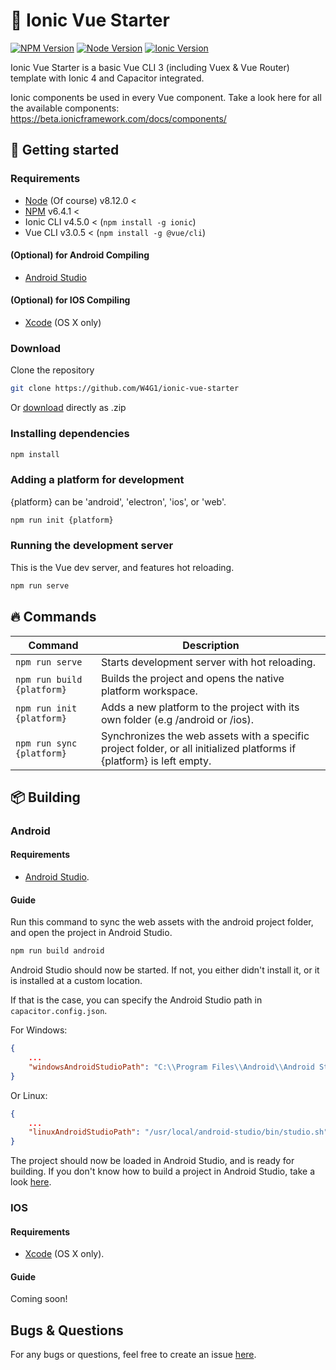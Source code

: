 # :blue_book: Ionic Vue Starter
[![NPM Version](https://img.shields.io/badge/npm-6.4.1-brightgreen.svg)](https://nodejs.org/) [![Node Version](https://img.shields.io/badge/node-v8.12.0-green.svg)](https://nodejs.org/) [![Ionic Version](https://img.shields.io/badge/ionic-4.0.0--beta-blue.svg)](https://beta.ionicframework.com/)

Ionic Vue Starter is a basic Vue CLI 3 (including Vuex & Vue Router) template with Ionic 4 and Capacitor integrated.

Ionic components be used in every Vue component. Take a look here for all the available components: https://beta.ionicframework.com/docs/components/

## :wrench: Getting started
### Requirements
- [Node](https://nodejs.org/) (Of course) v8.12.0 <
- [NPM](https://www.npmjs.com/) v6.4.1 <
- Ionic CLI v4.5.0 <
(`npm install -g ionic`)
- Vue CLI v3.0.5 <
(`npm install -g @vue/cli`)
#### (Optional) for Android Compiling
- [Android Studio](https://developer.android.com/studio/)
#### (Optional) for IOS Compiling
- [Xcode](https://developer.apple.com/xcode/) (OS X only)

### Download
Clone the repository
```sh
git clone https://github.com/W4G1/ionic-vue-starter
```
Or [download](https://github.com/W4G1/ionic-vue-starter/archive/master.zip) directly as .zip

### Installing dependencies
```sh
npm install
```

### Adding a platform for development
{platform} can be 'android', 'electron', 'ios', or 'web'.
```sh
npm run init {platform}
```

### Running the development server
This is the Vue dev server, and features hot reloading.
```sh
npm run serve
```

## :fire: Commands
| Command | Description |
| ------ | ------ |
| `npm run serve` | Starts development server with hot reloading. |
| `npm run build {platform}` | Builds the project and opens the native platform workspace. |
| `npm run init {platform}` | Adds a new platform to the project with its own folder (e.g /android or /ios). |
| `npm run sync {platform}` | Synchronizes the web assets with a specific project folder, or all initialized platforms if {platform} is left empty. |

## :package: Building
### Android
#### Requirements
- [Android Studio](https://developer.android.com/studio/).
#### Guide
Run this command to sync the web assets with the android project folder, and open the project in Android Studio.
```sh
npm run build android
```
Android Studio should now be started. If not, you either didn't install it, or it is installed at a custom location.

If that is the case, you can specify the Android Studio path in `capacitor.config.json`.

For Windows:
```json
{
    ...
    "windowsAndroidStudioPath": "C:\\Program Files\\Android\\Android Studio\\bin\\studio64.exe",
}
```
Or Linux:
```json
{
    ...
    "linuxAndroidStudioPath": "/usr/local/android-studio/bin/studio.sh"
}
```

The project should now be loaded in Android Studio, and is ready for building. If you don't know how to build a project in Android Studio, take a look [here](https://developer.android.com/studio/run/).

### IOS
#### Requirements
- [Xcode](https://developer.apple.com/xcode/) (OS X only).
#### Guide
Coming soon!

## Bugs & Questions
For any bugs or questions, feel free to create an issue [here](https://github.com/W4G1/ionic-vue-starter/issues).
